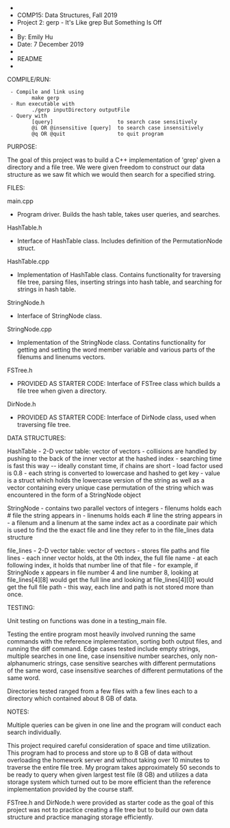  *
 * COMP15: Data Structures, Fall 2019
 * Project 2: gerp - It's Like grep But Something Is Off
 *
 * By: Emily Hu
 * Date: 7 December 2019
 * 
 * README
 *


COMPILE/RUN:

     - Compile and link using
            make gerp
     - Run executable with
            ./gerp inputDirectory outputFile
     - Query with
            [query]                     to search case sensitively
            @i OR @insensitive [query]  to search case insensitively
            @q OR @quit                 to quit program


PURPOSE:

The goal of this project was to build a C++ implementation of 'grep' given a 
directory and a file tree. We were given freedom to construct our data structure
as we saw fit which we would then search for a specified string. 


FILES:

main.cpp
  - Program driver. Builds the hash table, takes user queries, and searches.

HashTable.h
  - Interface of HashTable class. Includes definition of the PermutationNode
    struct.

HashTable.cpp
  - Implementation of HashTable class. Contains functionality for traversing
    file tree, parsing files, inserting strings into hash table, and searching
    for strings in hash table.

StringNode.h
  - Interface of StringNode class.

StringNode.cpp
  - Implementation of the StringNode class. Contatins functionality for getting
    and setting the word member variable and various parts of the filenums and 
    linenums vectors.

FSTree.h
  - PROVIDED AS STARTER CODE: Interface of FSTree class which builds a file
    tree when given a directory. 

DirNode.h
  - PROVIDED AS STARTER CODE: Interface of DirNode class, used when traversing
    file tree.


DATA STRUCTURES:

HashTable
    - 2-D vector table: vector of vectors
    - collisions are handled by pushing to the back of the inner vector at the
      hashed index
    - searching time is fast this way -- ideally constant time, if chains are 
      short
    - load factor used is 0.8
    - each string is converted to lowercase and hashed to get key
    - value is a struct which holds the lowercase version of the string as well
      as a vector containing every unique case permutation of the string which
      was encountered in the form of a StringNode object

StringNode
    - contains two parallel vectors of integers
        - filenums holds each # file the string appears in
        - linenums holds each # line the string appears in
    - a filenum and a linenum at the same index act as a coordinate pair which
      is used to find the the exact file and line they refer to in the 
      file_lines data structure

file_lines
    - 2-D vector table: vector of vectors
    - stores file paths and file lines
    - each inner vector holds, at the 0th index, the full file name
        - at each following index, it holds that number line of that file
    - for example, if StringNode x appears in file number 4 and line number 8,
      looking at file_lines[4][8] would get the full line and 
      looking at file_lines[4][0] would get the full file path
        - this way, each line and path is not stored more than once.


TESTING:

Unit testing on functions was done in a testing_main file. 
        
Testing the entire program most heavily involved running the same commands with
the reference implementation, sorting both output files, and running the diff
command. Edge cases tested include empty strings, multiple searches in one line,
case insensitive number searches, only non-alphanumeric strings, case sensitive
searches with different permutations of the same word, case insensitive searches
of different permutations of the same word.

Directories tested ranged from a few files with a few lines each to a directory
which contained about 8 GB of data.


NOTES:

Multiple queries can be given in one line and the program will conduct each
search individually. 

This project required careful consideration of space and time utilization. This
program had to process and store up to 8 GB of data without overloading the 
homework server and without taking over 10 minutes to traverse the entire file
tree. My program takes approximately 50 seconds to be ready to query when given 
largest test file (8 GB) and utilizes a data storage system which turned out to 
be more efficient than the reference implementation provided by the course 
staff.

FSTree.h and DirNode.h were provided as starter code as the goal of this project
was not to practice creating a file tree but to build our own data structure and
practice managing storage efficiently.

